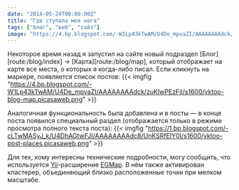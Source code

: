 ```yaml
---
date: "2014-05-24T00:00:00Z"
title: "Где ступала моя нога"
tags: ["блог", "веб", "сайт"]
image: "https://4.bp.blogspot.com/-W1Lp43kTwAM/U4De_mpvaZI/AAAAAAAAdck/zuKIwPEzFjI/s1600/yktoo-blog-map.picasaweb.png"
---
```


Некоторое время назад я запустил на сайте новый подраздел [Блог][route:/blog/index] → [Карта][route:/blog/map], который отображает на карте все места, о которых я когда-либо писал. Если кликнуть на маркере, появляется список постов:
{{< imgfig "https://4.bp.blogspot.com/-W1Lp43kTwAM/U4De_mpvaZI/AAAAAAAAdck/zuKIwPEzFjI/s1600/yktoo-blog-map.picasaweb.png" >}}

<!--more-->

Аналогичная функциональность была добавлена и в посты — в конце поста появился специальный раздел (отображается только в режиме просмотра полного текста поста):
{{< imgfig "https://1.bp.blogspot.com/-cLTwMASyJ_k/U4DhAGtwFJI/AAAAAAAAdc8/UnKSRfEIY0I/s1600/yktoo-post-places.picasaweb.png" >}}

Для тех, кому интересны технические подробности, могу сообщить, что используется [Yii](http://www.yiiframework.com/)-расширение [EGMap](http://www.yiiframework.com/extension/egmap/). В нём также активирован кластерер, объединяющий близко расположенные точки при мелком масштабе.
